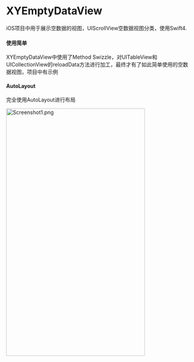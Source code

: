 # XYEmptyDataView
iOS项目中用于展示空数据的视图，UIScrollView空数据视图分类，使用Swift4.

#### 使用简单
XYEmptyDataView中使用了Method Swizzle，对UITableView和UICollectionView的reloadData方法进行加工，最终才有了如此简单使用的空数据视图，项目中有示例

#### AutoLayout
完全使用AutoLayout进行布局

<img src = "https://github.com/alpface/XYEmptyDataView/blob/master/XYEmptyDataView/IMG_0778.PNG?raw=true" width = "375" height = "667" alt = "Screenshot1.png"/>


